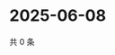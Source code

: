 # 2025-06-08

共 0 条

<!-- BEGIN ZHIHUVIDEO -->
<!-- 最后更新时间 Sun Jun 08 2025 17:10:51 GMT+0800 (China Standard Time) -->

<!-- END ZHIHUVIDEO -->
